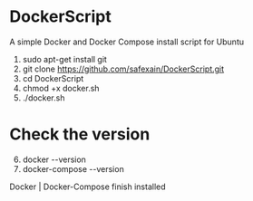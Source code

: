 # DockerScript
A simple Docker and Docker Compose install script for Ubuntu
1. sudo apt-get install git
2. git clone https://github.com/safexain/DockerScript.git
3. cd DockerScript
4. chmod +x docker.sh
5. ./docker.sh

# Check the version

6. docker --version
7. docker-compose --version

Docker | Docker-Compose finish installed

